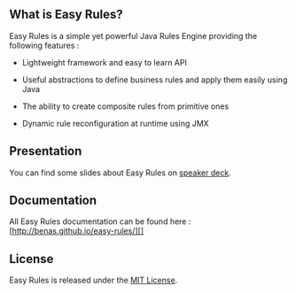 ## What is Easy Rules?

Easy Rules is a simple yet powerful Java Rules Engine providing the following features :

 * Lightweight framework and easy to learn API

 * Useful abstractions to define business rules and apply them easily using Java

 * The ability to create composite rules from primitive ones

 * Dynamic rule reconfiguration at runtime using JMX

## Presentation

You can find some slides about Easy Rules on [speaker deck][].

## Documentation

All Easy Rules documentation can be found here : [http://benas.github.io/easy-rules/][]

## License
Easy Rules is released under the [MIT License][].

[speaker deck]: https://speakerdeck.com/benas/easy-rules
[http://benas.github.io/easy-rules/]: http://benas.github.io/easy-rules/
[MIT License]: http://opensource.org/licenses/mit-license.php/
